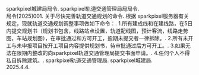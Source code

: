 sparkpixel城建局局令. 
sparkpixel轨道交通管理局局局令.  
局令[2025]001. 
关于尽快完善轨道交通规划的命令. 
根据 sparkpixel服务器有关规定，现就轨道交通规划调整事项做如下命令：. 
1.所有建成线和在建线路，在5日内提交规划书（规划书包含，线路站点设置，轨道配线图，预计客流，线路走势图，车站规划图），在审批通过和方可开工，逾期未提交者一律拆除。. 
2.所有未开工与未申报项目按开工项目内容提供规划书，待审批通过后方可开工。. 
3.如果无法在限期内整改的向sparkpixel轨道交通管理局提交书面申请。. 
4.任何个人不得私自拆除建筑。. 
sparkpixel轨道交通管理局. 
sparkpixel城建局.  
2025.4.4. 